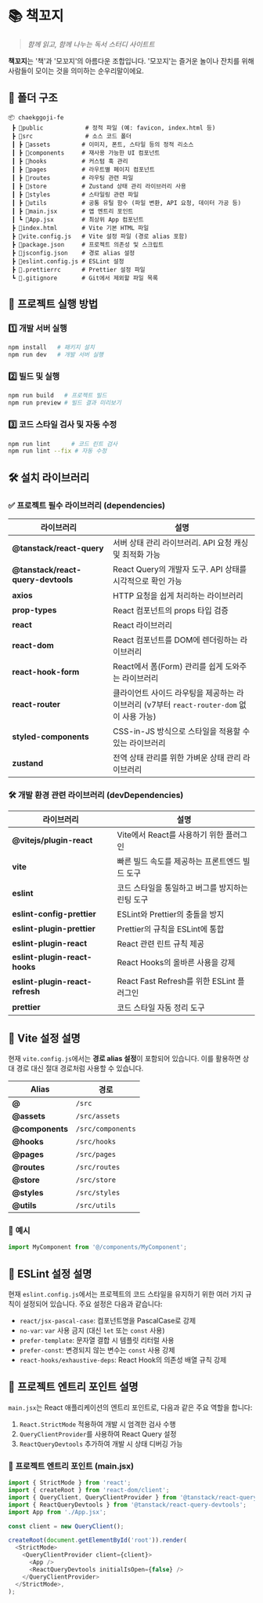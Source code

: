 # 📚 책꼬지

> _함께 읽고, 함께 나누는 독서 스터디 사이트트_

**책꼬지**는 '책'과 '모꼬지'의 아름다운 조합입니다.
'모꼬지'는 즐거운 놀이나 잔치를 위해 사람들이 모이는 것을 의미하는 순우리말이에요.

## 📂 폴더 구조

```
📦 chaekggoji-fe
 ┣ 📂public            # 정적 파일 (예: favicon, index.html 등)
 ┣ 📂src               # 소스 코드 폴더
 ┃ ┣ 📂assets         # 이미지, 폰트, 스타일 등의 정적 리소스
 ┃ ┣ 📂components     # 재사용 가능한 UI 컴포넌트
 ┃ ┣ 📂hooks          # 커스텀 훅 관리
 ┃ ┣ 📂pages          # 라우트별 페이지 컴포넌트
 ┃ ┣ 📂routes         # 라우팅 관련 파일
 ┃ ┣ 📂store          # Zustand 상태 관리 라이브러리 사용
 ┃ ┣ 📂styles         # 스타일링 관련 파일
 ┃ ┣ 📂utils          # 공통 유틸 함수 (파일 변환, API 요청, 데이터 가공 등)
 ┃ ┣ 📜main.jsx       # 앱 엔트리 포인트
 ┃ ┗ 📜App.jsx        # 최상위 App 컴포넌트
 ┣ 📜index.html       # Vite 기본 HTML 파일
 ┣ 📜vite.config.js   # Vite 설정 파일 (경로 alias 포함)
 ┣ 📜package.json     # 프로젝트 의존성 및 스크립트
 ┣ 📜jsconfig.json    # 경로 alias 설정
 ┣ 📜eslint.config.js # ESLint 설정
 ┣ 📜.prettierrc      # Prettier 설정 파일
 ┗ 📜.gitignore       # Git에서 제외할 파일 목록
```

## 🚀 프로젝트 실행 방법

### 1️⃣ 개발 서버 실행

```sh
npm install   # 패키지 설치
npm run dev   # 개발 서버 실행
```

### 2️⃣ 빌드 및 실행

```sh
npm run build   # 프로젝트 빌드
npm run preview # 빌드 결과 미리보기
```

### 3️⃣ 코드 스타일 검사 및 자동 수정

```sh
npm run lint      # 코드 린트 검사
npm run lint --fix # 자동 수정
```

## 🛠️ 설치 라이브러리

### ✅ **프로젝트 필수 라이브러리 (dependencies)**

| 라이브러리                         | 설명                                                                                      |
| ---------------------------------- | ----------------------------------------------------------------------------------------- |
| **@tanstack/react-query**          | 서버 상태 관리 라이브러리. API 요청 캐싱 및 최적화 가능                                   |
| **@tanstack/react-query-devtools** | React Query의 개발자 도구. API 상태를 시각적으로 확인 가능                                |
| **axios**                          | HTTP 요청을 쉽게 처리하는 라이브러리                                                      |
| **prop-types**                     | React 컴포넌트의 props 타입 검증                                                          |
| **react**                          | React 라이브러리                                                                          |
| **react-dom**                      | React 컴포넌트를 DOM에 렌더링하는 라이브러리                                              |
| **react-hook-form**                | React에서 폼(Form) 관리를 쉽게 도와주는 라이브러리                                        |
| **react-router**                   | 클라이언트 사이드 라우팅을 제공하는 라이브러리 (v7부터 `react-router-dom` 없이 사용 가능) |
| **styled-components**              | CSS-in-JS 방식으로 스타일을 적용할 수 있는 라이브러리                                     |
| **zustand**                        | 전역 상태 관리를 위한 가벼운 상태 관리 라이브러리                                         |

### 🛠 **개발 환경 관련 라이브러리 (devDependencies)**

| 라이브러리                      | 설명                                             |
| ------------------------------- | ------------------------------------------------ |
| **@vitejs/plugin-react**        | Vite에서 React를 사용하기 위한 플러그인          |
| **vite**                        | 빠른 빌드 속도를 제공하는 프론트엔드 빌드 도구   |
| **eslint**                      | 코드 스타일을 통일하고 버그를 방지하는 린팅 도구 |
| **eslint-config-prettier**      | ESLint와 Prettier의 충돌을 방지                  |
| **eslint-plugin-prettier**      | Prettier의 규칙을 ESLint에 통합                  |
| **eslint-plugin-react**         | React 관련 린트 규칙 제공                        |
| **eslint-plugin-react-hooks**   | React Hooks의 올바른 사용을 강제                 |
| **eslint-plugin-react-refresh** | React Fast Refresh를 위한 ESLint 플러그인        |
| **prettier**                    | 코드 스타일 자동 정리 도구                       |

## 📂 **Vite 설정 설명**

현재 `vite.config.js`에서는 **경로 alias 설정**이 포함되어 있습니다. 이를 활용하면 상대 경로 대신 절대 경로처럼 사용할 수 있습니다.

| Alias           | 경로              |
| --------------- | ----------------- |
| **@**           | `/src`            |
| **@assets**     | `/src/assets`     |
| **@components** | `/src/components` |
| **@hooks**      | `/src/hooks`      |
| **@pages**      | `/src/pages`      |
| **@routes**     | `/src/routes`     |
| **@store**      | `/src/store`      |
| **@styles**     | `/src/styles`     |
| **@utils**      | `/src/utils`      |

### 📌 **예시**

```js
import MyComponent from '@/components/MyComponent';
```

## 📂 **ESLint 설정 설명**

현재 `eslint.config.js`에서는 프로젝트의 코드 스타일을 유지하기 위한 여러 가지 규칙이 설정되어 있습니다. 주요 설정은 다음과 같습니다:

- `react/jsx-pascal-case`: 컴포넌트명을 PascalCase로 강제
- `no-var`: `var` 사용 금지 (대신 `let` 또는 `const` 사용)
- `prefer-template`: 문자열 결합 시 템플릿 리터럴 사용
- `prefer-const`: 변경되지 않는 변수는 `const` 사용 강제
- `react-hooks/exhaustive-deps`: React Hook의 의존성 배열 규칙 강제

## 📂 **프로젝트 엔트리 포인트 설명**

`main.jsx`는 React 애플리케이션의 엔트리 포인트로, 다음과 같은 주요 역할을 합니다:

1. `React.StrictMode` 적용하여 개발 시 엄격한 검사 수행
2. `QueryClientProvider`를 사용하여 React Query 설정
3. `ReactQueryDevtools` 추가하여 개발 시 상태 디버깅 가능

### 📌 **프로젝트 엔트리 포인트 (main.jsx)**

```js
import { StrictMode } from 'react';
import { createRoot } from 'react-dom/client';
import { QueryClient, QueryClientProvider } from '@tanstack/react-query';
import { ReactQueryDevtools } from '@tanstack/react-query-devtools';
import App from './App.jsx';

const client = new QueryClient();

createRoot(document.getElementById('root')).render(
  <StrictMode>
    <QueryClientProvider client={client}>
      <App />
      <ReactQueryDevtools initialIsOpen={false} />
    </QueryClientProvider>
  </StrictMode>,
);
```
